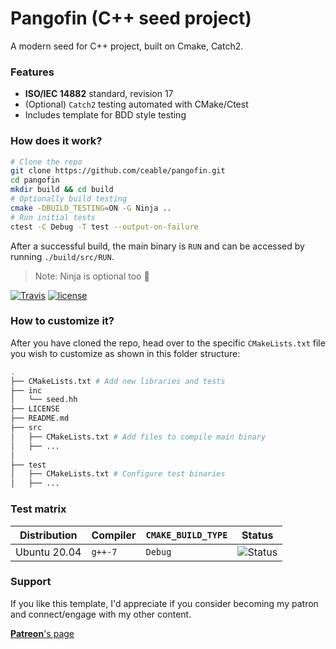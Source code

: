 # Pangofin (C++ seed project)
A modern seed for C++ project, built on Cmake, Catch2.

### Features

- **ISO/IEC 14882** standard, revision 17
- (Optional) `Catch2` testing automated with CMake/Ctest
- Includes template for BDD style testing

### How does it work?

```bash
# Clone the repo
git clone https://github.com/ceable/pangofin.git
cd pangofin
mkdir build && cd build
# Optionally build testing
cmake -DBUILD_TESTING=ON -G Ninja ..
# Run initial tests
ctest -C Debug -T test --output-on-failure
```
After a successful build, the main binary is `RUN` and can be accessed by running `./build/src/RUN`.

>Note: Ninja is optional too 🥷


[![Travis](https://img.shields.io/travis/ceable/pangofin.svg?style=flat-square)](https://github.com/ceable/pangofin)
[![license](https://img.shields.io/github/license/ceable/pangofin.svg?style=flat-square)](https://github.com/ceable/pangofin/blob/master/LICENSE)


### How to customize it?

After you have cloned the repo, head over to the specific `CMakeLists.txt` file you wish to customize as shown in this folder structure:
```bash
.
├── CMakeLists.txt # Add new libraries and tests
├── inc
│   └── seed.hh
├── LICENSE
├── README.md
├── src
│   ├── CMakeLists.txt # Add files to compile main binary
│   ├── ...
│
├── test
│   ├── CMakeLists.txt # Configure test binaries
│   ├── ...
```

### Test matrix

| Distribution | Compiler | `CMAKE_BUILD_TYPE` |  Status  |
|--------------|----------|--------------------|----------|
| Ubuntu 20.04 | `g++-7`| `Debug`             | ![Status](https://travis-matrix-badges.herokuapp.com/repos/ceable/pangofin/branches/master/1) |

### Support
If you like this template, I'd appreciate if you consider becoming my patron and connect/engage with my other content.

[**Patreon**'s page](https://www.patreon.com/bobuntu)
